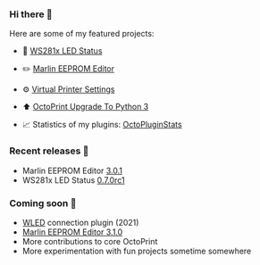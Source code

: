 ### Hi there 👋

Here are some of my featured projects:

* 🔦 [WS281x LED Status](https://github.com/cp2004/OctoPrint-WS281x_LED_Status)
* ✏️ [Marlin EEPROM Editor](https://github.com/cp2004/OctoPrint-EEPROM-Marlin)
* ⚙️ [Virtual Printer Settings](https://github.com/cp2004/OctoPrint-VirtualPrinterSettings)
* ⬆️ [OctoPrint Upgrade To Python 3](https://github.com/cp2004/Octoprint-Upgrade-To-Py3)

* 📈 Statistics of my plugins: [OctoPluginStats](https://cp2004.github.io/OctoPluginStats/)

### Recent releases 🔖
* Marlin EEPROM Editor [3.0.1](https://github.com/cp2004/OctoPrint-EEPROM-Marlin/releases/tag/3.0.1)
* WS281x LED Status [0.7.0rc1](https://github.com/cp2004/OctoPrint-WS281x_LED_Status/releases/tag/0.7.0rc1)

### Coming soon 👀
* [WLED](https://github.com/Aircoookie/WLED) connection plugin (2021)
* [Marlin EEPROM Editor 3.1.0](https://github.com/cp2004/OctoPrint-EEPROM-Marlin)
* More contributions to core OctoPrint
* More experimentation with fun projects sometime somewhere
